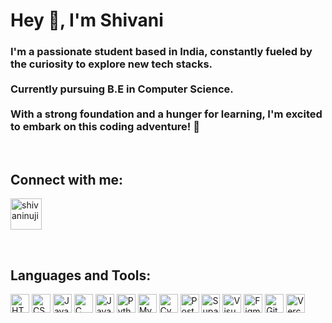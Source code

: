 # Hey 👋, I'm Shivani

### I'm a passionate student based in India, constantly fueled by the curiosity to explore new tech stacks. <br><br>Currently pursuing B.E in Computer Science.<br><br> With a strong foundation and a hunger for learning, I'm excited to embark on this coding adventure! 🚀
<br>

## Connect with me:

<p align="left">
  <a href="https://www.linkedin.com/in/shivani-n-331764227ji" target="blank"><img align="center" src="https://img.icons8.com/?size=2x&id=13930&format=png" alt="shivaninuji" height="50" width="50" /></a>
 </p>
<br>
<h2 align="left">Languages and Tools:</h2>
<div>
   <img src="https://skillicons.dev/icons?i=html" width="30" alt="HTML">
   <img src="https://skillicons.dev/icons?i=css" width="30" alt="CSS">
   <img  src="https://skillicons.dev/icons?i=js" width="30" alt="JavaScript">
   <img src="https://skillicons.dev/icons?i=c" width="30" alt="C">
  <img src="https://skillicons.dev/icons?i=py" width="30" alt="Java">
   <img src="https://skillicons.dev/icons?i=py" width="30" alt="Python">
   <img src="https://skillicons.dev/icons?i=mysql" width="30" alt="MySql">
   <img src="https://skillicons.dev/icons?i=cypress" width="30" alt="Cypress">
   <img src="https://skillicons.dev/icons?i=postman" width="30" alt="Postman"> 
  <img src="https://skillicons.dev/icons?i=supabase" width="30" alt="Supabase">
   <img src="https://skillicons.dev/icons?i=vscode" width="30" alt="Visual Studio Code">
   <img src="https://skillicons.dev/icons?i=figma" width="30" alt="Figma">
   <img src="https://skillicons.dev/icons?i=git" width="30" alt="Git">
   <img src="https://skillicons.dev/icons?i=vercel" width="30" alt="Vercel">
  
      
       
   
  
</div>




